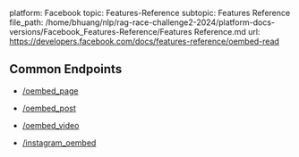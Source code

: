 platform: Facebook
topic: Features-Reference
subtopic: Features Reference
file_path: /home/bhuang/nlp/rag-race-challenge2-2024/platform-docs-versions/Facebook_Features-Reference/Features Reference.md
url: https://developers.facebook.com/docs/features-reference/oembed-read

## Common Endpoints

* [/oembed\_page](https://developers.facebook.com/docs/graph-api/reference/oembed-page/)
    
* [/oembed\_post](https://developers.facebook.com/docs/graph-api/reference/oembed-post/)
    
* [/oembed\_video](https://developers.facebook.com/docs/graph-api/reference/oembed-video/)
    
* [/instagram\_oembed](https://developers.facebook.com/docs/graph-api/reference/instagram-oembed/)